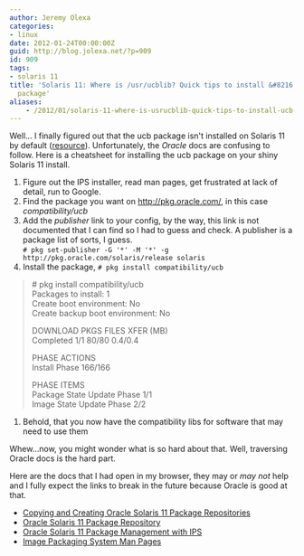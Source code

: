 ```yaml
---
author: Jeremy Olexa
categories:
- linux
date: 2012-01-24T00:00:00Z
guid: http://blog.jolexa.net/?p=909
id: 909
tags:
- solaris 11
title: 'Solaris 11: Where is /usr/ucblib? Quick tips to install &#8216;ucb'
  package'
aliases:
    - /2012/01/solaris-11-where-is-usrucblib-quick-tips-to-install-ucb-package/
---
```


Well&#8230; I finally figured out that the ucb package isn't installed on Solaris 11 by default ([resource][1]). Unfortunately, the *Oracle* docs are confusing to follow. Here is a cheatsheet for installing the ucb package on your shiny Solaris 11 install.

  1. Figure out the IPS installer, read man pages, get frustrated at lack of detail, run to Google.
  2. Find the package you want on <http://pkg.oracle.com/>, in this case *compatibility/ucb*
  3. Add the *publisher* link to your config, by the way, this link is not documented that I can find so I had to guess and check. A publisher is a package list of sorts, I guess.  
    `# pkg set-publisher -G '*' -M '*' -g http://pkg.oracle.com/solaris/release solaris`
  4. Install the package, `# pkg install compatibility/ucb`

> \# pkg install compatibility/ucb  
> Packages to install: 1  
> Create boot environment: No  
> Create backup boot environment: No
> 
> DOWNLOAD PKGS FILES XFER (MB)  
> Completed 1/1 80/80 0.4/0.4
> 
> PHASE ACTIONS  
> Install Phase 166/166
> 
> PHASE ITEMS  
> Package State Update Phase 1/1  
> Image State Update Phase 2/2

  1. Behold, that you now have the compatibility libs for software that may need to use them

Whew&#8230;now, you might wonder what is so hard about that. Well, traversing Oracle docs is the hard part.

Here are the docs that I had open in my browser, they may or *may not* help and I fully expect the links to break in the future because Oracle is good at that.

  * [Copying and Creating Oracle Solaris 11 Package Repositories][2]
  * [Oracle Solaris 11 Package Repository][3]
  * [Oracle Solaris 11 Package Management with IPS][4]
  * [Image Packaging System Man Pages][5]

 [1]: http://www.scalingbits.com/node/186
 [2]: http://docs.oracle.com/cd/E23824_01/html/E21803/toc.html
 [3]: http://pkg.oracle.com/solaris/release/en/index.shtml
 [4]: http://www.oracle.com/technetwork/server-storage/solaris11/technologies/ips-323421.html
 [5]: http://docs.oracle.com/cd/E23824_01/html/E21796/pkg-1.html